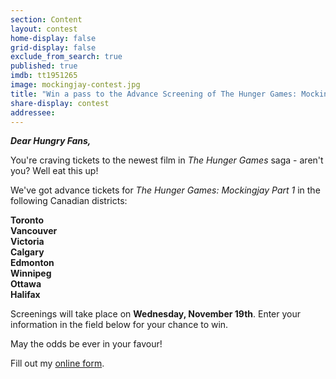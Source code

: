 ```yaml
---
section: Content
layout: contest
home-display: false
grid-display: false
exclude_from_search: true
published: true
imdb: tt1951265
image: mockingjay-contest.jpg
title: "Win a pass to the Advance Screening of The Hunger Games: Mockingjay Part 1!"
share-display: contest
addressee: 
---
```

***Dear Hungry Fans,***

You're craving tickets to the newest film in *The Hunger Games* saga - aren't you? Well eat this up!

We've got advance tickets for *The Hunger Games: Mockingjay Part 1* in the following Canadian districts:

**Toronto**  
**Vancouver**  
**Victoria**  
**Calgary**  
**Edmonton**  
**Winnipeg**  
**Ottawa**  
**Halifax**

Screenings will take place on **Wednesday, November 19th**. Enter your information in the field below for your chance to win.

May the odds be ever in your favour!

<div id="wufoo-w195s98w0i88rzx">
Fill out my <a href="https://dearcastandcrew.wufoo.com/forms/w195s98w0i88rzx">online form</a>.
</div>
<script type="text/javascript">var w195s98w0i88rzx;(function(d, t) {
var s = d.createElement(t), options = {
'userName':'dearcastandcrew',
'formHash':'w195s98w0i88rzx',
'autoResize':true,
'height':'485',
'async':true,
'host':'wufoo.com',
'header':'hide',
'ssl':true};
s.src = ('https:' == d.location.protocol ? 'https://' : 'http://') + 'www.wufoo.com/scripts/embed/form.js';
s.onload = s.onreadystatechange = function() {
var rs = this.readyState; if (rs) if (rs != 'complete') if (rs != 'loaded') return;
try { w195s98w0i88rzx = new WufooForm();w195s98w0i88rzx.initialize(options);w195s98w0i88rzx.display(); } catch (e) {}};
var scr = d.getElementsByTagName(t)[0], par = scr.parentNode; par.insertBefore(s, scr);
})(document, 'script');</script>


